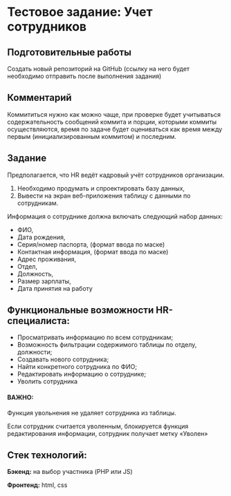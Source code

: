 # Тестовое задание: Учет сотрудников

## Подготовительные работы
Создать новый репозиторий на GitHub (ссылку на него будет необходимо отправить после выполнения задания)
## Комментарий
Коммититься нужно как можно чаще, при проверке будет учитываться содержательность сообщений коммита и порции, которыми коммиты осуществляются,
время по задаче будет оцениваться как время между первым (инициализированным коммитом) и последним.
## Задание
Предполагается, что HR ведёт кадровый учёт сотрудников организации. 

1. Необходимо продумать и спроектировать базу данных,
2. Вывести на экран веб-приложения таблицу с данными по сотрудникам.

Информация о сотруднике должна включать следующий набор данных:
- ФИО,
- Дата рождения,
- Серия/номер паспорта, (формат ввода по маске)
- Контактная информация, (формат ввода по маске)
- Адрес проживания,
- Отдел,
- Должность,
- Размер зарплаты,
- Дата принятия на работу

## Функциональные возможности HR-специалиста:
- Просматривать информацию по всем сотрудникам;
- Возможность фильтрации содержимого таблицы по отделу, должности;
- Создавать нового сотрудника;
- Найти конкретного сотрудника по ФИО; 
- Редактировать информацию о сотруднике;
- Уволить сотрудника
#### ВАЖНО:
Функция увольнения не удаляет сотрудника из таблицы.

Если сотрудник считается уволенным, блокируется функция редактирования информации, сотрудник получает метку «Уволен»

## Стек технологий:
**Бэкенд:** на выбор участника (PHP или JS)

**Фронтенд:** html, css
